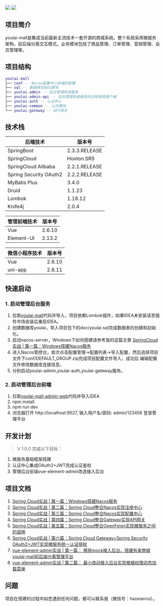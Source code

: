 ![](https://img.shields.io/badge/SpringBoot-2.3.3-brightgreen.svg)
![](https://img.shields.io/badge/SpringCloud-Hoxton.SR8-green.svg)

## **项目简介**

youlai-mall是集成当前最新主流技术一套开源的商城系统。整个系统采用微服务架构，前后端分离交互模式。业务模块包括了商品管理、订单管理、营销管理、会员管理等。

## **项目结构**

``` lua
youlai-mall
├── conf -- Nacos配置中心存储的配置
├── sql -- 数据库初始化脚本
├── youlai-admin -- 后台管理系统服务
├── youlai-admin-api -- 后台管理系统服务的远程调用客户端
├── youlai-auth -- 认证中心
├── youlai-common -- 公共模块
└── youlai-gateway -- API网关
```

## **技术栈**

| 后端技术 |  版本号                     
| -------------------- |  -------------------- |                             
| SpringBoot|     2.3.3.RELEASE                      
| SpringCloud|  Hoxton.SR5
| SpringCloud Alibaba|  2.2.1.RELEASE
| Spring Security OAuth2| 2.2.2.RELEASE
| MyBatis Plus|3.4.0
| Druid| 1.1.23
| Lombok |1.18.12
| Knife4j | 2.0.4


| 管理前端技术 |  版本号
| -------------------- |  -------------------- |  
| Vue        | 2.6.10
| Element-UI | 2.13.2

| 微信小程序技术 |  版本号
| -------------------- |  -------------------- |  
| Vue| 2.6.10
| uni-app | 2.8.11

## **快速启动**

### 1. 启动管理后台服务

1. 拉取[youlai-mall](https://github.com/hxrui/youlai-mall)代码并导入，项目依赖Lombok插件，如果IDEA未安装请至插件市场安装后重启IDEA。
2. 创建数据库youlai，导入项目包下的doc/youlai.sql完成数据表的创建和初始化。
3. 启动nacos-server，Windows下如何搭建请参考我的这篇文章 [SpringCloud实战 | 第一篇：Windows搭建Nacos服务](https://www.cnblogs.com/haoxianrui/p/13581881.html) 
4. 进入Nacos管控台，依次点击配置管理->配置列表->导入配置，然后选择项目文件下conf/DEFAULT_GROUP.zip完成项目配置文件导入，成功后 编辑配置文件修改数据库连接信息。
5. 分别启动youlai-admin,youlai-auth,youlai-gateway服务。


### 2. 启动管理后台前端

1. 拉取[youlai-mall-admin-web](https://github.com/hxrui/youlai-mall-admin-web)代码并导入IDEA
2. npm install  
3. npm run dev
4. 浏览器打开 http://localhost:9527, 输入用户名/密码: admin/123456 登录管理平台


## 开发计划

> V 1.0.0 完成以下目标：

1. 微服务基础框架搭建
2. 认证中心集成OAuth2+JWT完成认证鉴权
3. 管理后台前端vue-element-admin改造接入后台

## 项目文档

1. [Spring Cloud实战 | 第一篇：Windows搭建Nacos服务 ](https://www.cnblogs.com/haoxianrui/p/13581881.html)
2. [Spring Cloud实战 | 第二篇：Spring Cloud整合Nacos实现注册中心](https://www.cnblogs.com/haoxianrui/p/13584204.html)
3. [Spring Cloud实战 | 第三篇：Spring Cloud整合Nacos实现配置中心](https://www.cnblogs.com/haoxianrui/p/13585125.html)
4. [Spring Cloud实战 | 第四篇：Spring Cloud整合Gateway实现API网关](https://www.cnblogs.com/haoxianrui/p/13608650.html)
5. [Spring Cloud实战 | 第五篇：Spring Cloud整合OpenFeign实现微服务之间的调用](https://www.cnblogs.com/haoxianrui/p/13615592.html)
6. [Spring Cloud实战 | 第六篇：Spring Cloud Gateway+Spring Security OAuth2+JWT实现微服务统一认证授权](https://www.cnblogs.com/haoxianrui/p/13719356.html)
7. [vue-element-admin实战 | 第一篇： 移除mock接入后台，搭建有来商城youlai-mall前后端分离管理平台](https://www.cnblogs.com/haoxianrui/p/13624548.html)
8. [vue-element-admin实战 | 第二篇： 最小改动接入后台实现根据权限动态加载菜单](https://www.cnblogs.com/haoxianrui/p/13676619.html)


## 问题

项目在搭建的过程中如您遇到任何问题，都可以联系我（微信号：haoxianrui）。

